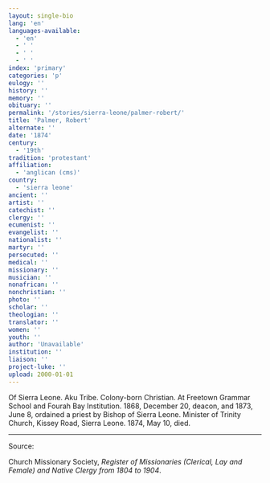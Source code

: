 ```yaml
---
layout: single-bio
lang: 'en'
languages-available:
  - 'en'
  - ' '
  - ' '
  - ' '
index: 'primary'
categories: 'p'
eulogy: ''
history: ''
memory: ''
obituary: ''
permalink: '/stories/sierra-leone/palmer-robert/'
title: 'Palmer, Robert'
alternate: ''
date: '1874'
century:
  - '19th'
tradition: 'protestant'
affiliation:
  - 'anglican (cms)'
country:
  - 'sierra leone'
ancient: ''
artist: ''
catechist: ''
clergy: ''
ecumenist: ''
evangelist: ''
nationalist: ''
martyr: ''
persecuted: ''
medical: ''
missionary: ''
musician: ''
nonafrican: ''
nonchristian: ''
photo: ''
scholar: ''
theologian: ''
translator: ''
women: ''
youth: ''
author: 'Unavailable'
institution: ''
liaison: ''
project-luke: ''
upload: 2000-01-01
---
```



Of Sierra Leone.  Aku Tribe.  Colony-born Christian.  At Freetown Grammar School and Fourah Bay Institution.  1868, December 20, deacon, and 1873, June 8, ordained a priest by Bishop of Sierra Leone.  Minister of Trinity Church, Kissey Road, Sierra Leone.  1874, May 10, died.

---

Source:

Church Missionary Society, *Register of Missionaries (Clerical, Lay and Female) and Native Clergy from 1804 to 1904*.